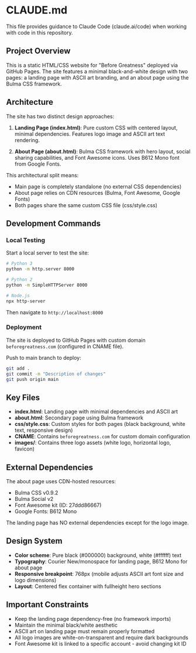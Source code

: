 # CLAUDE.md

This file provides guidance to Claude Code (claude.ai/code) when working with code in this repository.

## Project Overview

This is a static HTML/CSS website for "Before Greatness" deployed via GitHub Pages. The site features a minimal black-and-white design with two pages: a landing page with ASCII art branding, and an about page using the Bulma CSS framework.

## Architecture

The site has two distinct design approaches:

1. **Landing Page (index.html)**: Pure custom CSS with centered layout, minimal dependencies. Features logo image and ASCII art text rendering.

2. **About Page (about.html)**: Bulma CSS framework with hero layout, social sharing capabilities, and Font Awesome icons. Uses B612 Mono font from Google Fonts.

This architectural split means:
- Main page is completely standalone (no external CSS dependencies)
- About page relies on CDN resources (Bulma, Font Awesome, Google Fonts)
- Both pages share the same custom CSS file (css/style.css)

## Development Commands

### Local Testing

Start a local server to test the site:

```bash
# Python 3
python -m http.server 8000

# Python 2
python -m SimpleHTTPServer 8000

# Node.js
npx http-server
```

Then navigate to `http://localhost:8000`

### Deployment

The site is deployed to GitHub Pages with custom domain `beforegreatness.com` (configured in CNAME file).

Push to main branch to deploy:
```bash
git add .
git commit -m "Description of changes"
git push origin main
```

## Key Files

- **index.html**: Landing page with minimal dependencies and ASCII art
- **about.html**: Secondary page using Bulma framework
- **css/style.css**: Custom styles for both pages (black background, white text, responsive design)
- **CNAME**: Contains `beforegreatness.com` for custom domain configuration
- **images/**: Contains three logo assets (white logo, horizontal logo, favicon)

## External Dependencies

The about page uses CDN-hosted resources:
- Bulma CSS v0.9.2
- Bulma Social v2
- Font Awesome kit (ID: 27ddd86667)
- Google Fonts: B612 Mono

The landing page has NO external dependencies except for the logo image.

## Design System

- **Color scheme**: Pure black (#000000) background, white (#ffffff) text
- **Typography**: Courier New/monospace for landing page, B612 Mono for about page
- **Responsive breakpoint**: 768px (mobile adjusts ASCII art font size and logo dimensions)
- **Layout**: Centered flex container with fullheight hero sections

## Important Constraints

- Keep the landing page dependency-free (no framework imports)
- Maintain the minimal black/white aesthetic
- ASCII art on landing page must remain properly formatted
- All logo images are white-on-transparent and require dark backgrounds
- Font Awesome kit is linked to a specific account - avoid changing kit ID
